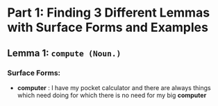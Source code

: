 # Part 1: Finding 3 Different Lemmas with Surface Forms and Examples 


## Lemma 1:  `compute (Noun.)`
### Surface Forms:
- **computer** : I have my pocket calculator and there are always things which need doing for which there is no need for my big **computer**
